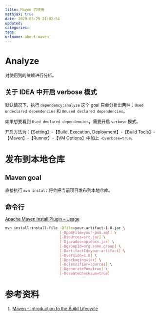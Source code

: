 ```yaml
---
title: Maven 的使用
mathjax: true
date: 2020-05-29 21:02:54
updated:
categories:
tags:
urlname: about-maven
---
```




<!-- more -->



# Analyze

对使用到的依赖进行分析。



## 关于 IDEA 中开启 verbose 模式

默认情况下，执行 `dependency:analyze` 这个 goal 只会分析出两种：`Used undeclared dependencies` 和 `Unused declared dependencies`。

如果想要看到 `Used declared dependencies`，需要开启 `verbose` 模式。

开启方法为：【Setting】-【Build, Execution, Deployment】-【Build Tools】-【Maven】-【Runner】-【VM Options】中加上 `-Dverbose=true`。



# 发布到本地仓库



## Maven goal

直接执行 `mvn install` 将会把当前项目发布到本地仓库。



## 命令行

[Apache Maven Install Plugin – Usage](https://maven.apache.org/plugins/maven-install-plugin/usage.html)

```bash
mvn install:install-file -Dfile=your-artifact-1.0.jar \
                         [-DpomFile=your-pom.xml] \
                         [-Dsources=src.jar] \
                         [-Djavadoc=apidocs.jar] \
                         [-DgroupId=org.some.group] \
                         [-DartifactId=your-artifact] \
                         [-Dversion=1.0] \
                         [-Dpackaging=jar] \
                         [-Dclassifier=sources] \
                         [-DgeneratePom=true] \
                         [-DcreateChecksum=true]
```





# 参考资料

1. [Maven – Introduction to the Build Lifecycle](http://maven.apache.org/guides/introduction/introduction-to-the-lifecycle.html#Built-in_Lifecycle_Bindings)